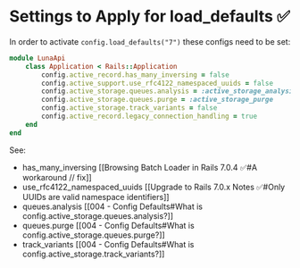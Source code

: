 # Settings to Apply for load_defaults ✅

In order to activate `config.load_defaults("7")` these configs need to be set:

```ruby
module LunaApi
	class Application < Rails::Application
		config.active_record.has_many_inversing = false
		config.active_support.use_rfc4122_namespaced_uuids = false
		config.active_storage.queues.analysis = :active_storage_analysis
		config.active_storage.queues.purge = :active_storage_purge
		config.active_storage.track_variants = false
		config.active_record.legacy_connection_handling = true
	end
end
```

See:

- has_many_inversing [[Browsing Batch Loader in Rails 7.0.4 ✅#A workaround // fix]]
- use_rfc4122_namespaced_uuids [[Upgrade to Rails 7.0.x Notes ✅#Only UUIDs are valid namespace identifiers]]
- queues.analysis [[004 - Config Defaults#What is config.active_storage.queues.analysis?]]
- queues.purge [[004 - Config Defaults#What is config.active_storage.queues.purge?]]
- track_variants [[004 - Config Defaults#What is config.active_storage.track_variants?]]